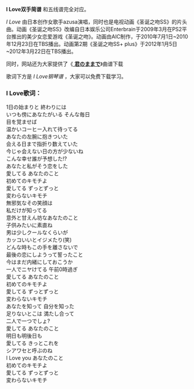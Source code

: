 

**I Love双手简谱** 和五线谱完全对应。

_I Love_
由日本创作女歌手azusa演唱，同时也是电视动画《圣诞之吻SS》的片头曲。动画《圣诞之吻SS》改编自日本娱乐公司Enterbrain于2009年3月在PS2平台推出的美少女恋爱游戏《圣诞之吻》。动画由AIC制作，于2010年7月1日~2010年12月23日在TBS播出。动画第2期《圣诞之吻SS+
plus》于2012年1月5日~2012年3月22日在TBS播出。

同时，网站还为大家提供了《[ **君のままで**](Music-4324-君のままで-アマガミSS-OP2-圣诞之吻SS-OP2.html
"君のままで")》曲谱下载

歌词下方是 _I Love钢琴谱_ ，大家可以免费下载学习。

### I Love歌词：

1日の始まりと 終わりには  
いつも傍にあなたがいる そんな毎日  
目を覚ませば  
温かいコーヒー入れて待ってる  
あなたの左腕に抱きついた  
会える日まで指折り数えていた  
今じゃ会えない日の方が少ないね  
こんな幸せ誰が予想した!?  
あなたと私がそう恋をした  
愛してる あなたのこと  
初めてのキモチよ  
愛してる ずっとずっと  
変わらないキモチ  
無邪気なその笑顔は  
私だけが知ってる  
意外と甘えん坊なあなたのこと  
子供みたいに素直ね  
男は少しクールなくらいが  
カッコいいとイジメたり(笑)  
どんな時もこの手を離さないで  
最後の恋にしようって誓ったこと  
今はまだ内緒にしておこうか  
一人でニヤけてる 午前0時過ぎ  
愛してる あなたのこと  
初めてのキモチよ  
愛してる ずっとずっと  
変わらないキモチ  
あなたを知って 自分を知った  
足りないとこは 満たし合って  
二人で一つでしょ?  
愛してる あなたのこと  
明日も明後日も  
愛してる きっとこれを  
シアワセと呼ぶのね  
I Love you あなたのこと  
初めてのキモチよ  
愛してる ずっとずっと  
変わらないキモチ

